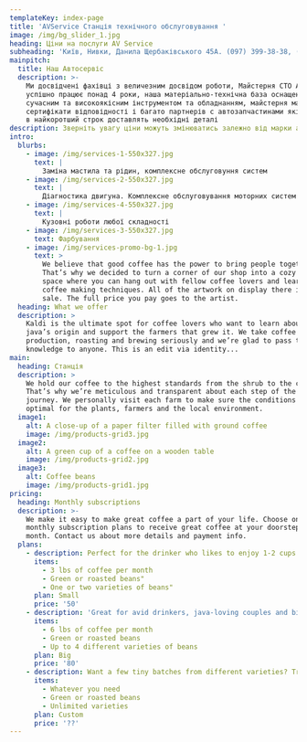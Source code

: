 ```yaml
---
templateKey: index-page
title: 'AVService Станція технічного обслуговування '
image: /img/bg_slider_1.jpg
heading: Ціни на послуги AV Service
subheading: 'Київ, Нивки, Данила Щербаківського 45А. (097) 399-38-38, (063) 335-38-38'
mainpitch:
  title: Наш Автосервіс
  description: >-
    Ми досвідчені фахівці з величезним досвідом роботи, Майстерня СТО AV Service
    успішно працює понад 4 роки, наша матеріально-технічна база оснащена
    сучасним та високоякісним інструментом та обладнанням, майстерня має всі
    сертифікати відповідності і багато партнерів с автозапчастинами які швидко і
    в найкоротший строк доставлять необхідні деталі 
description: Зверніть увагу ціни можуть змінюватись залежно від марки авто*
intro:
  blurbs:
    - image: /img/services-1-550x327.jpg
      text: |
        Заміна мастила та рідин, комплексне обслуговуння систем
    - image: /img/services-2-550x327.jpg
      text: |
        Діагностика двигуна. Комплексне обслуговування моторних систем
    - image: /img/services-4-550x327.jpg
      text: |
        Кузовні роботи любої складності
    - image: /img/services-3-550x327.jpg
      text: Фарбування
    - image: /img/services-promo-bg-1.jpg
      text: >
        We believe that good coffee has the power to bring people together.
        That’s why we decided to turn a corner of our shop into a cozy meeting
        space where you can hang out with fellow coffee lovers and learn about
        coffee making techniques. All of the artwork on display there is for
        sale. The full price you pay goes to the artist.
  heading: What we offer
  description: >
    Kaldi is the ultimate spot for coffee lovers who want to learn about their
    java’s origin and support the farmers that grew it. We take coffee
    production, roasting and brewing seriously and we’re glad to pass that
    knowledge to anyone. This is an edit via identity...
main:
  heading: Станція
  description: >
    We hold our coffee to the highest standards from the shrub to the cup.
    That’s why we’re meticulous and transparent about each step of the coffee’s
    journey. We personally visit each farm to make sure the conditions are
    optimal for the plants, farmers and the local environment.
  image1:
    alt: A close-up of a paper filter filled with ground coffee
    image: /img/products-grid3.jpg
  image2:
    alt: A green cup of a coffee on a wooden table
    image: /img/products-grid2.jpg
  image3:
    alt: Coffee beans
    image: /img/products-grid1.jpg
pricing:
  heading: Monthly subscriptions
  description: >-
    We make it easy to make great coffee a part of your life. Choose one of our
    monthly subscription plans to receive great coffee at your doorstep each
    month. Contact us about more details and payment info.
  plans:
    - description: Perfect for the drinker who likes to enjoy 1-2 cups per day.
      items:
        - 3 lbs of coffee per month
        - Green or roasted beans"
        - One or two varieties of beans"
      plan: Small
      price: '50'
    - description: 'Great for avid drinkers, java-loving couples and bigger crowds'
      items:
        - 6 lbs of coffee per month
        - Green or roasted beans
        - Up to 4 different varieties of beans
      plan: Big
      price: '80'
    - description: Want a few tiny batches from different varieties? Try our custom plan
      items:
        - Whatever you need
        - Green or roasted beans
        - Unlimited varieties
      plan: Custom
      price: '??'
---
```


